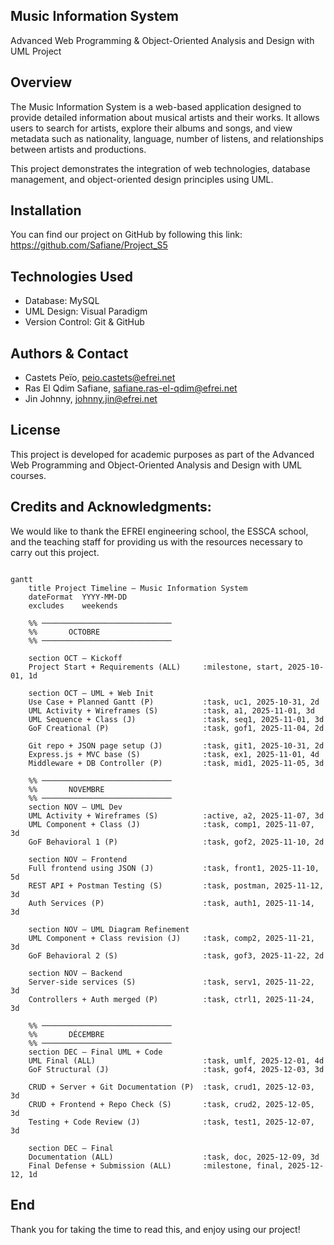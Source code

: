 ## Music Information System

Advanced Web Programming & Object-Oriented Analysis and Design with UML Project

## Overview

The Music Information System is a web-based application designed to provide detailed information about musical artists and their works.
It allows users to search for artists, explore their albums and songs, and view metadata such as nationality, language, number of listens, and relationships between artists and productions.

This project demonstrates the integration of web technologies, database management, and object-oriented design principles using UML.

## Installation

You can find our project on GitHub by following this link: https://github.com/Safiane/Project_S5

## Technologies Used

- Database: MySQL
- UML Design: Visual Paradigm
- Version Control: Git & GitHub

## Authors & Contact

- Castets Peïo, peio.castets@efrei.net
- Ras El Qdim Safiane, safiane.ras-el-qdim@efrei.net
- Jin Johnny, johnny.jin@efrei.net

## License

This project is developed for academic purposes as part of the Advanced Web Programming and Object-Oriented Analysis and Design with UML courses.

## Credits and Acknowledgments:

We would like to thank the EFREI engineering school, the ESSCA school, and the teaching staff for providing us with the resources necessary to carry out this project.

```mermaid

gantt
    title Project Timeline – Music Information System
    dateFormat  YYYY-MM-DD
    excludes    weekends

    %% ─────────────────────────────
    %%       OCTOBRE
    %% ─────────────────────────────

    section OCT – Kickoff
    Project Start + Requirements (ALL)     :milestone, start, 2025-10-01, 1d

    section OCT – UML + Web Init
    Use Case + Planned Gantt (P)           :task, uc1, 2025-10-31, 2d
    UML Activity + Wireframes (S)          :task, a1, 2025-11-01, 3d
    UML Sequence + Class (J)               :task, seq1, 2025-11-01, 3d
    GoF Creational (P)                     :task, gof1, 2025-11-04, 2d

    Git repo + JSON page setup (J)         :task, git1, 2025-10-31, 2d
    Express.js + MVC base (S)              :task, ex1, 2025-11-01, 4d
    Middleware + DB Controller (P)         :task, mid1, 2025-11-05, 3d

    %% ─────────────────────────────
    %%       NOVEMBRE
    %% ─────────────────────────────
    section NOV – UML Dev
    UML Activity + Wireframes (S)          :active, a2, 2025-11-07, 3d
    UML Component + Class (J)              :task, comp1, 2025-11-07, 3d
    GoF Behavioral 1 (P)                   :task, gof2, 2025-11-10, 2d

    section NOV – Frontend
    Full frontend using JSON (J)           :task, front1, 2025-11-10, 5d
    REST API + Postman Testing (S)         :task, postman, 2025-11-12, 3d
    Auth Services (P)                      :task, auth1, 2025-11-14, 3d

    section NOV – UML Diagram Refinement
    UML Component + Class revision (J)     :task, comp2, 2025-11-21, 3d
    GoF Behavioral 2 (S)                   :task, gof3, 2025-11-22, 2d

    section NOV – Backend
    Server-side services (S)               :task, serv1, 2025-11-22, 3d
    Controllers + Auth merged (P)          :task, ctrl1, 2025-11-24, 3d

    %% ─────────────────────────────
    %%       DÉCEMBRE
    %% ─────────────────────────────
    section DEC – Final UML + Code
    UML Final (ALL)                        :task, umlf, 2025-12-01, 4d
    GoF Structural (J)                     :task, gof4, 2025-12-03, 3d

    CRUD + Server + Git Documentation (P)  :task, crud1, 2025-12-03, 3d
    CRUD + Frontend + Repo Check (S)       :task, crud2, 2025-12-05, 3d
    Testing + Code Review (J)              :task, test1, 2025-12-07, 3d

    section DEC – Final
    Documentation (ALL)                    :task, doc, 2025-12-09, 3d
    Final Defense + Submission (ALL)       :milestone, final, 2025-12-12, 1d

```
## End

Thank you for taking the time to read this, and enjoy using our project!

